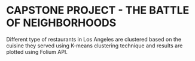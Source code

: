 # CAPSTONE PROJECT - THE BATTLE OF NEIGHBORHOODS
Different type of restaurants in Los Angeles are clustered based on the cuisine they
served using K-means clustering technique and results are plotted using Folium
API.
